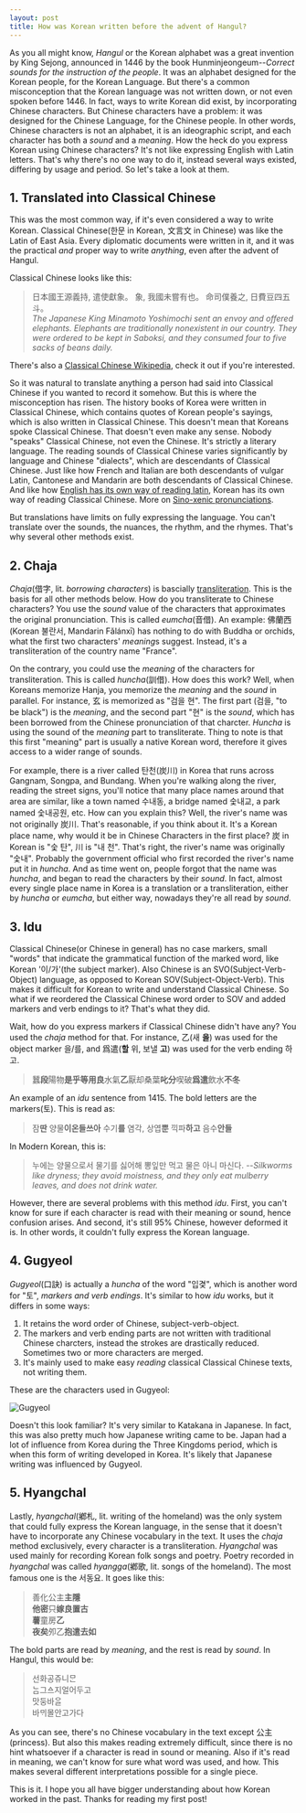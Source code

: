 ```yaml
---
layout: post
title: How was Korean written before the advent of Hangul?
---
```


As you all might know, *Hangul* or the Korean alphabet was a great invention by King Sejong, announced in 1446 by the book Hunminjeongeum--*Correct sounds for the instruction of the people*. It was an alphabet designed for the Korean people, for the Korean Language. But there's a common misconception that the Korean language was not written down, or not even spoken before 1446. In fact, ways to write Korean did exist, by incorporating Chinese characters. But Chinese characters have a problem: it was designed for the Chinese Language, for the Chinese people. In other words, Chinese characters is not an alphabet, it is an ideographic script, and each character has both a *sound* and a *meaning*. How the heck do you express Korean using Chinese characters? It's not like expressing English with Latin letters. That's why there's no one way to do it, instead several ways existed, differing by usage and period. So let's take a look at them.

## 1. Translated into Classical Chinese

This was the most common way, if it's even considered a way to write Korean. Classical Chinese(한문 in Korean, 文言文 in Chinese) was like the Latin of East Asia. Every diplomatic documents were written in it, and it was the practical *and* proper way to write *anything*, even after the advent of Hangul. 

Classical Chinese looks like this:

  > 日本國王源義持, 遣使獻象。 象, 我國未嘗有也。 命司僕養之, 日費豆四五斗。<br>
  > *The Japanese King Minamoto Yoshimochi sent an envoy and offered elephants. Elephants are traditionally nonexistent in our country. They were ordered to be kept in Saboksi, and they consumed four to five sacks of beans daily.*

There's also a [Classical Chinese Wikipedia](https://zh-classical.wikipedia.org), check it out if you're interested.

 So it was natural to translate anything a person had said into Classical Chinese if you wanted to record it somehow. But this is where the misconception has risen. The history books of Korea were written in Classical Chinese, which contains quotes of Korean people's sayings, which is also written in Classical Chinese. This doesn't mean that Koreans spoke Classical Chinese. That doesn't even make any sense. Nobody "speaks" Classical Chinese, not even the Chinese. It's strictly a literary language. The reading sounds of Classical Chinese varies significantly by language and Chinese "dialects", which are descendants of Classical Chinese. Just like how French and Italian are both descendants of vulgar Latin, Cantonese and Mandarin are both descendants of Classical Chinese. And like how [English has its own way of reading latin](https://en.wikipedia.org/wiki/Traditional_English_pronunciation_of_Latin), Korean has its own way of reading Classical Chinese. More on [Sino-xenic pronunciations](https://en.wikipedia.org/wiki/Sino-Xenic_pronunciations).

But translations have limits on fully expressing the language. You can't translate over the sounds, the nuances, the rhythm, and the rhymes. That's why several other methods exist.

## 2. Chaja

*Chaja*(借字, lit. *borrowing characters*) is bascially [transliteration](https://en.wikipedia.org/wiki/Transliteration). This is the basis for all other methods below. How do you transliterate to Chinese characters? You use the *sound* value of the characters that approximates the original pronunciation. This is called *eumcha*(音借). An example: 佛蘭西(Korean 불란서, Mandarin Fǎlánxī) has nothing to do with Buddha or orchids, what the first two characters' *meaning*s suggest. Instead, it's a transliteration of the country name "France". 

On the contrary, you could use the *meaning* of the characters for transliteration. This is called *huncha*(訓借). How does this work? Well, when Koreans memorize Hanja, you memorize the *meaning* and the *sound* in parallel. For instance, 玄 is memorized as "검을 현". The first part (검을, "to be black") is the *meaning*, and the second part "현" is the *sound*, which has been borrowed from the Chinese pronunciation of that charcter. *Huncha* is using the sound of the *meaning* part to transliterate. Thing to note is that this first "meaning" part is usually a native Korean word, therefore it gives access to a wider range of sounds.

For example, there is a river called 탄천(炭川) in Korea that runs across Gangnam, Songpa, and Bundang. When you're walking along the river, reading the street signs, you'll notice that many place names around that area are similar, like a town named 수내동, a bridge named 숯내교, a park named 숯내공원, etc. How can you explain this? Well, the river's name was not originally 炭川. That's reasonable, if you think about it. It's a Korean place name, why would it be in Chinese Characters in the first place? 炭 in Korean is "숯 탄", 川 is "내 천". That's right, the river's name was originally "숯내". Probably the government official who first recorded the river's name put it in *huncha*. And as time went on, people forgot that the name was *huncha*, and began to read the characters by their *sound*. In fact, almost every single place name in Korea is a translation or a transliteration, either by *huncha* or *eumcha*, but either way, nowadays they're all read by *sound*.

## 3. Idu

Classical Chinese(or Chinese in general) has no case markers, small "words" that indicate the grammatical function of the marked word, like Korean '이/가'(the subject marker). Also Chinese is an SVO(Subject-Verb-Object) language, as opposed to Korean SOV(Subject-Object-Verb). This makes it difficult for Korean to write and understand Classical Chinese. So what if we reordered the Classical Chinese word order to SOV and added markers and verb endings to it? That's what they did.

Wait, how do you express markers if Classical Chinese didn't have any? You used the *chaja* method for that. For instance, 乙(새 **을**) was used for the object marker 을/를, and 爲遣(**할** 위, 보낼 **고**) was used for the verb ending 하고. 

  >  蠶**段**陽物**是乎等用良**水氣**乙**厭却桑葉**叱分**喫破**爲遣**飲水**不冬**

An example of an *idu* sentence from 1415. The bold letters are the markers(토). This is read as:

  >  잠**딴** 양물**이온들쓰아** 수기**를** 염각, 상엽**뿐** 끽파**하고** 음수**안들**

In Modern Korean, this is:

  >  누에는 양물으로서 물기를 싫어해 뽕잎만 먹고 물은 아니 마신다. --*Silkworms like dryness; they avoid moistness, and they only eat mulberry leaves, and does not drink water.*

However, there are several problems with this method *idu*. First, you can't know for sure if each character is read with their meaning or sound, hence confusion arises. And second, it's still 95% Chinese, however deformed it is. In other words, it couldn't fully express the Korean language.

## 4. Gugyeol

*Gugyeol*(口訣) is actually a *huncha* of the word "입겿", which is another word for "토", *markers and verb endings*. It's similar to how *idu* works, but it differs in some ways:

1. It retains the word order of Chinese, subject-verb-object.
2. The markers and verb ending parts are not written with traditional Chinese charcters, instead the strokes are drastically reduced. Sometimes two or more characters are merged.
3. It's mainly used to make easy *reading* classical Classical Chinese texts, not writing them.

These are the characters used in Gugyeol:

![Gugyeol](https://upload.wikimedia.org/wikipedia/commons/2/2f/%E5%8F%A3%E8%A8%A3.gif)

Doesn't this look familiar? It's very similar to Katakana in Japanese. In fact, this was also pretty much how Japanese writing came to be. Japan had a lot of influence from Korea during the Three Kingdoms period, which is when this form of writing developed in Korea. It's likely that Japanese writing was influenced by Gugyeol.

## 5. Hyangchal

Lastly, *hyangchal*(鄕札, lit. writing of the homeland) was the only system that could fully express the Korean language, in the sense that it doesn't have to incorporate any Chinese vocabulary in the text. It uses the *chaja* method exclusively, every character is a transliteration. *Hyangchal* was used mainly for recording Korean folk songs and poetry. Poetry recorded in *hyangchal* was called *hyangga*(鄕歌, lit. songs of the homeland). The most famous one is the 서동요. It goes like this:

> 善化公主**主隱**<br>
> **他密**只**嫁良置古**<br>
> **薯**童房**乙**<br>
> **夜矣**夘乙**抱遣去如**

The bold parts are read by *meaning*, and the rest is read by *sound*. In Hangul, this would be:

> 선화공쥬니ᄆᆞᆫ <br>
> ᄂᆞᆷ그ᅀᅳ지얼어두고 <br>
> 맛둥바ᄋᆞᆯ <br>
> 바ᄆᆡ몰안고가다

As you can see, there's no Chinese vocabulary in the text except 公主(princess). But also this makes reading extremely difficult, since there is no hint whatsoever if a character is read in sound or meaning. Also if it's read in meaning, we can't know for sure what word was used, and how. This makes several different interpretations possible for a single piece.

This is it. I hope you all have bigger understanding about how Korean worked in the past. Thanks for reading my first post!
